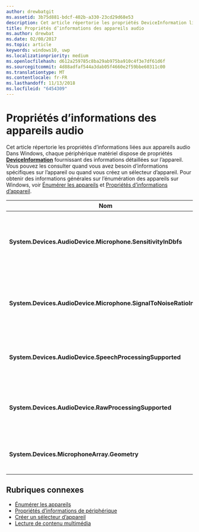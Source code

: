```yaml
---
author: drewbatgit
ms.assetid: 3b75d881-bdcf-402b-a330-23cd29d68e53
description: Cet article répertorie les propriétés DeviceInformation liées aux appareils audio
title: Propriétés d’informations des appareils audio
ms.author: drewbat
ms.date: 02/08/2017
ms.topic: article
keywords: windows10, uwp
ms.localizationpriority: medium
ms.openlocfilehash: d612a259785c8ba29ab975ba910c4f3e7df61d6f
ms.sourcegitcommit: 4d88adfaf544a3dab05f4660e2f59bbe60311c00
ms.translationtype: MT
ms.contentlocale: fr-FR
ms.lasthandoff: 11/13/2018
ms.locfileid: "6454309"
---
```

# <a name="audio-device-information-properties"></a>Propriétés d’informations des appareils audio

Cet article répertorie les propriétés d’informations liées aux appareils audio Dans Windows, chaque périphérique matériel dispose de propriétés [**DeviceInformation**](https://msdn.microsoft.com/library/windows/apps/BR225393) fournissant des informations détaillées sur l’appareil. Vous pouvez les consulter quand vous avez besoin d’informations spécifiques sur l’appareil ou quand vous créez un sélecteur d’appareil. Pour obtenir des informations générales sur l’énumération des appareils sur Windows, voir [Énumérer les appareils](../devices-sensors/enumerate-devices.md) et [Propriétés d’informations d’appareil](../devices-sensors/device-information-properties.md).


|Nom|Type|Description|
|------------------------------------------------------------|------------|------------------------------------------------------|
|**System.Devices.AudioDevice.Microphone.SensitivityInDbfs**|Double|Spécifie la sensibilité du microphone en décibels par rapport aux décibels pleine échelle (dBFS).|
|**System.Devices.AudioDevice.Microphone.SignalToNoiseRatioInDb**|Double|Spécifie le ratio entre le signal du microphone et le bruit mesuré en décibels (dB).|
|**System.Devices.AudioDevice.SpeechProcessingSupported**|Booléen|Indique si l’appareil audio prend en charge le traitement de la parole.|
|**System.Devices.AudioDevice.RawProcessingSupported**|Booléen|Indique si l’appareil audio prend en charge le traitement des fichiers bruts.|
|**System.Devices.MicrophoneArray.Geometry**|unsigned char[]|Données géométriques pour un réseau de microphones.|

## <a name="related-topics"></a>Rubriques connexes

* [Énumérer les appareils](../devices-sensors/enumerate-devices.md)
* [Propriétés d’informations de périphérique](../devices-sensors/device-information-properties.md)
* [Créer un sélecteur d’appareil](../devices-sensors/build-a-device-selector.md)
* [Lecture de contenu multimédia](media-playback.md)




